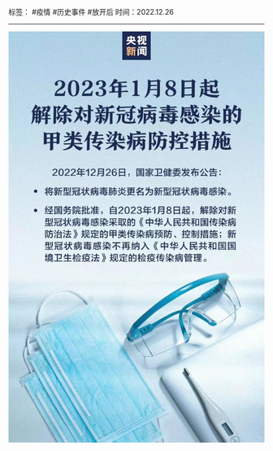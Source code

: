 标签： #疫情 #历史事件 #放开后 
时间：2022.12.26
***
![](https://raw.githubusercontent.com/bluntvoice/mypic/main/mmexport1672068902022.jpg)